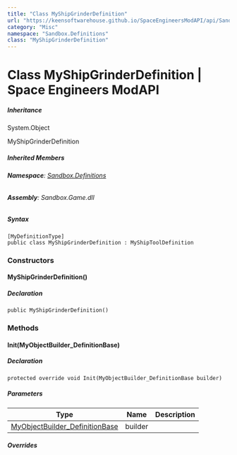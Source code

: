 ```yaml
---
title: "Class MyShipGrinderDefinition"
url: "https://keensoftwarehouse.github.io/SpaceEngineersModAPI/api/Sandbox.Definitions.MyShipGrinderDefinition.html"
category: "Misc"
namespace: "Sandbox.Definitions"
class: "MyShipGrinderDefinition"
---
```


# Class MyShipGrinderDefinition | Space Engineers ModAPI

##### Inheritance

System.Object

MyShipGrinderDefinition

##### Inherited Members

###### **Namespace**: [Sandbox.Definitions](https://keensoftwarehouse.github.io/SpaceEngineersModAPI/api/Sandbox.Definitions.html)

###### **Assembly**: Sandbox.Game.dll

##### Syntax

```
[MyDefinitionType]
public class MyShipGrinderDefinition : MyShipToolDefinition
```

### Constructors

#### MyShipGrinderDefinition()

##### Declaration

```
public MyShipGrinderDefinition()
```

### Methods

#### Init(MyObjectBuilder\_DefinitionBase)

##### Declaration

```
protected override void Init(MyObjectBuilder_DefinitionBase builder)
```

##### Parameters

| Type | Name | Description |
| --- | --- | --- |
| [MyObjectBuilder\_DefinitionBase](https://keensoftwarehouse.github.io/SpaceEngineersModAPI/api/VRage.Game.MyObjectBuilder_DefinitionBase.html) | builder |     |

##### Overrides